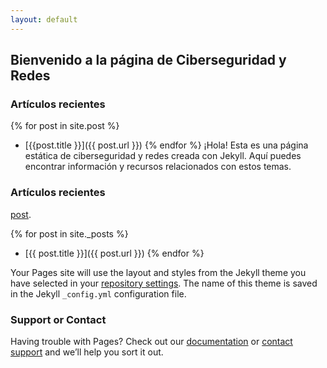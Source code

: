 ```yaml
---
layout: default
---
```


## Bienvenido a la página de Ciberseguridad y Redes
### Artículos recientes

{% for post in site.post %}
- [{{post.title }}]({{ post.url }})
{% endfor %}
¡Hola! Esta es una página estática de ciberseguridad y redes creada con Jekyll. Aquí puedes encontrar información y recursos relacionados con estos temas.

### Artículos recientes
[post](_posts/28-04-2024.md).

{% for post in site._posts %}
- [{{ post.title }}]({{ post.url }})
{% endfor %}

Your Pages site will use the layout and styles from the Jekyll theme you have selected in your [repository settings](https://github.com/peimando/peimando.github.io/settings/pages). The name of this theme is saved in the Jekyll `_config.yml` configuration file.

### Support or Contact

Having trouble with Pages? Check out our [documentation](https://docs.github.com/categories/github-pages-basics/) or [contact support](https://support.github.com/contact) and we’ll help you sort it out.
